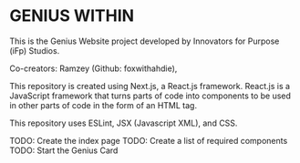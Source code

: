 # GENIUS WITHIN

This is the Genius Website project developed by Innovators for Purpose (iFp) Studios.

Co-creators: Ramzey (Github: foxwithahdie),

This repository is created using Next.js, a React.js framework. React.js is a JavaScript framework that turns parts of code into components to be used in other parts of code in the form of an HTML tag.

This repository uses ESLint, JSX (Javascript XML), and CSS.

TODO: Create the index page
TODO: Create a list of required components
TODO: Start the Genius Card